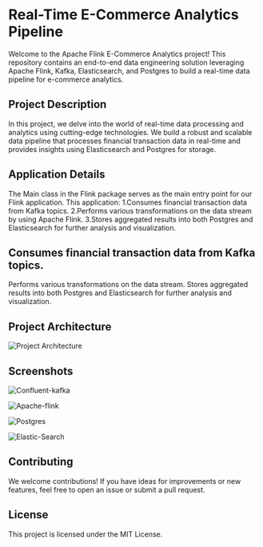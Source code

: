 # Real-Time E-Commerce Analytics Pipeline
Welcome to the Apache Flink E-Commerce Analytics project! This repository contains an end-to-end data engineering solution leveraging Apache Flink, Kafka, Elasticsearch, and Postgres to build a real-time data pipeline for e-commerce analytics.

## Project Description
In this project, we delve into the world of real-time data processing and analytics using cutting-edge technologies. We build a robust and scalable data pipeline that processes financial transaction data in real-time and provides insights using Elasticsearch and Postgres for storage.

## Application Details
The Main class in the Flink package serves as the main entry point for our Flink application. This application:
  1.Consumes financial transaction data from Kafka topics.
  2.Performs various transformations on the data stream by using Apache Flink.
  3.Stores aggregated results into both Postgres and Elasticsearch for further analysis and visualization.

## Consumes financial transaction data from Kafka topics.
Performs various transformations on the data stream.
Stores aggregated results into both Postgres and Elasticsearch for further analysis and visualization.

## Project Architecture
![Project Architecture](https://github.com/tejasjbansal/Realtime-Streaming-with-Apache-Flink/assets/56173595/41260266-ded3-4876-8a44-860d9b4b8620)

## Screenshots

![Confluent-kafka](https://github.com/tejasjbansal/Realtime-Streaming-with-Apache-Flink/assets/56173595/67db6f96-08ce-427b-a17d-5c5b6e7c0866)

![Apache-flink](https://github.com/tejasjbansal/Realtime-Streaming-with-Apache-Flink/assets/56173595/be834c11-6df9-4699-a7fc-6bd8049573f3)

![Postgres](https://github.com/tejasjbansal/Realtime-Streaming-with-Apache-Flink/assets/56173595/3f6b0b1f-2b28-44a6-9264-56441939d2a2)

![Elastic-Search](https://github.com/tejasjbansal/Realtime-Streaming-with-Apache-Flink/assets/56173595/4ec061c9-cf0e-43d5-8685-633843c3e0e4)


## Contributing
We welcome contributions! If you have ideas for improvements or new features, feel free to open an issue or submit a pull request.

## License
This project is licensed under the MIT License.
